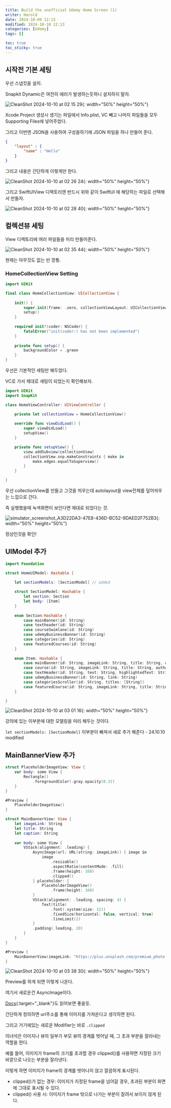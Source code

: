 ```yaml
---
title: Build the unofficial Udemy Home Screen (1)
writer: Harold
date: 2024-10-09 12:13
modified: 2024-10-10 12:13
categories: [Udemy]
tags: []

toc: true
toc_sticky: true
---
```


## 시작전 기본 세팅

우선 스냅킷을 설치.

Snapkit Dynamic은 여전히 에러가 발생하는듯하니 설치하지 말자.

![CleanShot 2024-10-10 at 02 15 29](https://github.com/user-attachments/assets/33cf7299-a9bd-4442-baa7-0922318fa0df){: width="50%" height="50%"}

Xcode Project 생성시 생기는 파일에서 Info.plist, VC 빼고 나머지 파일들을 모두 Supporting Files에 넣어주었다.

그리고 이번엔 JSON을 사용하여 구성을하기에 JSON 파일을 하나 만들어 준다.

```json
{
    "layout" : {
        "name" : "Hello"
    }
}
```

그리고 내용은 간단하게 이렇게만 한다.

![CleanShot 2024-10-10 at 02 26 24](https://github.com/user-attachments/assets/6d1808a0-3c03-47db-8de2-c478943a6a75){: width="50%" height="50%"} 

그리고 SwiftUIView 디렉토리엔 반드시 위와 같이 SwiftUI 에 해당하는 파일로 선택해서 만들자.

![CleanShot 2024-10-10 at 02 28 40](https://github.com/user-attachments/assets/1491168a-0a9e-4944-bf7e-14a3f79073b3){: width="50%" height="50%"} 

## 컬렉션뷰 세팅

View 디렉토리에 여러 파일들을 미리 만들어준다.

![CleanShot 2024-10-10 at 02 35 44](https://github.com/user-attachments/assets/e0bcd18c-809f-496f-a330-58f13dfd274b){: width="50%" height="50%"} 

현재는 아무것도 없는 빈 깡통.

### HomeCollectionView Setting

```swift
import UIKit

final class HomeCollectionView: UICollectionView {
    
    init() {
        super.init(frame: .zero, collectionViewLayout: UICollectionViewLayout())
        setup()
    }
    
    required init?(coder: NSCoder) {
        fatalError("init(coder:) has not been implemented")
    }
    
    private func setup() {
        backgroundColor = .green
    }
}
```

우선은 기본적인 세팅만 해두었다.


VC로 가서 제대로 세팅이 되었는지 확인해보자.

```swift
import UIKit
import SnapKit

class HomeViewController: UIViewController {

    private let collectionView = HomeCollectionView()
    
    override func viewDidLoad() {
        super.viewDidLoad()
        setupView()
    }

    private func setupView() {
        view.addSubview(collectionView)
        collectionView.snp.makeConstraints { make in
            make.edges.equalToSuperview()
        }
    }

}
```

우선 collectionView를 만들고 그것을 띄우는데 autolayout을 view전체를 덮어씌우는 느낌으로 간다.

즉 실행했을때 녹색화면이 보인다면 제대로 되었다는 것.

![simulator_screenshot_A3D22DA3-47E8-436D-BC52-9DAED2F752B3](https://github.com/user-attachments/assets/fb17891e-37a0-4af5-9d01-6d1ceb0dc57c){: width="50%" height="50%"} 

정상인것을 확인!

## UIModel 추가

```swift
import Foundation

struct HomeUIModel: Hashable {
    
    let sectionModels: [SectionModel] // added     

    struct SectionModel: Hashable {
        let section: Section
        let body: [Item]
    }
    
    enum Section:Hashable {
        case mainBanner(id: String)
        case textheader(id: String)
        case courseSwimlane(id: String)
        case udemyBusinessBanner(id: String)
        case categories(id: String)
        case featuredCourses(id: String)
    }
    
    enum Item: Hashable {
        case mainBanner(id: String, imageLink: String, title: String, caption: String)
        case course(id: String, imageLink: String, title: String, author: String, rating: Double, reviewCount: Int, price: Decimal, tag: String)
        case textHeader(id: String, text: String, highlightedText: String?)
        case udemyBusinessBanner(id: String, link: String)
        case categoriesScroller(id: String, titles: [String])
        case featuredCourse(id: String, imageLink: String, title: String, author: String, rating: Double, reviewCount: Int, price: Decimal)
    }

}
```

![CleanShot 2024-10-10 at 03 01 16](https://github.com/user-attachments/assets/f6a9dc34-e7a6-4ae2-b3e8-aeecc5720b7e){: width="50%" height="50%"} 

강의에 있는 이부분에 대한 모델링을 미리 해두는 것이다.

`let sectionModels: [SectionModel]` 이부분이 빠져서 새로 추가 해준다 - 24.10.10 modified

## MainBannerView 추가

```swift
struct PlaceholderImageView: View {
    var body: some View {
        Rectangle()
            .foregroundColor(.gray.opacity(0.3))
    }
}

#Preview {
    PlaceholderImageView()
}
```

```swift
struct MainBannerView: View {
    let imageLink: String
    let title: String
    let caption: String
    
    var body: some View {
        VStack(alignment: .leading) {
            AsyncImage(url: URL(string: imageLink)) { image in
                image
                    .resizable()
                    .aspectRatio(contentMode: .fill)
                    .frame(height: 160)
                    .clipped()
            } placeholder: {
                PlaceholderImageView()
                    .frame(height: 160)
            }
            VStack(alignment: .leading, spacing: 4) {
                Text(title)
                    .font(.system(size: 12))
                    .fixedSize(horizontal: false, vertical: true)
                    .lineLimit(2)
            }
            .padding(.leading, 20)
        }
    }
}

#Preview {
    MainBannerView(imageLink: "https://plus.unsplash.com/premium_photo-1661373704604-7c4d230c8928?q=80&w=1740&auto=format&fit=crop&ixlib=rb-4.0.3&ixid=M3wxMjA3fDB8MHxwaG90by1wYWdlfHx8fGVufDB8fHx8fA%3D%3D", title: "Learning that fits", caption: "Skills for your present and future")
}
```

![CleanShot 2024-10-10 at 03 38 30](https://github.com/user-attachments/assets/32c7c39c-5c35-45ea-a6aa-07e918df30ff){: width="50%" height="50%"} 

Preview를 하게 되면 이렇게 나온다.

여기서 새로운건 AsyncImage이다.

[Docs](https://developer.apple.com/documentation/swiftui/asyncimage){:target="_blank"}도 읽어보면 좋을듯.

간단하게 정의하면 url주소를 통해 이미지를 가져온다고 생각하면 된다.

그리고 거기에있는 새로운 Modifier는 바로 `.clipped`

이녀석은 이미지나 뷰의 일부가 부모 뷰의 경계를 벗어날 때, 그 초과 부분을 잘라내는 역할을 한다.

예를 들어, 이미지가 frame의 크기를 초과할 경우 clipped()를 사용하면 지정된 크기 바깥으로 나오는 부분을 잘라낸다. 

이렇게 하면 이미지가 frame의 경계를 벗어나지 않고 깔끔하게 표시된다.
- clipped()가 없는 경우: 이미지가 지정된 frame을 넘어갈 경우, 초과된 부분이 화면에 그대로 표시될 수 있다.
- clipped() 사용 시: 이미지가 frame 밖으로 나가는 부분이 잘려서 보이지 않게 된다.